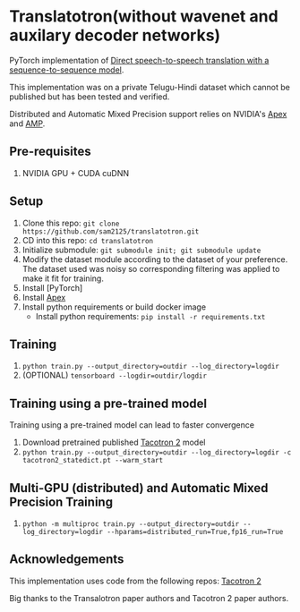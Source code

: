 # Translatotron(without wavenet and auxilary decoder networks)

PyTorch implementation of [Direct speech-to-speech translation with a sequence-to-sequence model](https://arxiv.org/abs/1904.06037). 

This implementation was on a private Telugu-Hindi dataset which cannot be published but has been tested and verified.

Distributed and Automatic Mixed Precision support relies on NVIDIA's [Apex] and [AMP].

## Pre-requisites
1. NVIDIA GPU + CUDA cuDNN

## Setup
1. Clone this repo: `git clone https://github.com/sam2125/translatotron.git`
2. CD into this repo: `cd translatotron`
3. Initialize submodule: `git submodule init; git submodule update`
4. Modify the dataset module according to the dataset of your preference. The dataset used was noisy so corresponding filtering was applied to make it fit for training. 
5. Install [PyTorch]
6. Install [Apex]
7. Install python requirements or build docker image 
    - Install python requirements: `pip install -r requirements.txt`

## Training
1. `python train.py --output_directory=outdir --log_directory=logdir`
2. (OPTIONAL) `tensorboard --logdir=outdir/logdir`

## Training using a pre-trained model
Training using a pre-trained model can lead to faster convergence  

1. Download pretrained published [Tacotron 2](https://drive.google.com/file/d/1c5ZTuT7J08wLUoVZ2KkUs_VdZuJ86ZqA/view) model
2. `python train.py --output_directory=outdir --log_directory=logdir -c tacotron2_statedict.pt --warm_start`

## Multi-GPU (distributed) and Automatic Mixed Precision Training
1. `python -m multiproc train.py --output_directory=outdir --log_directory=logdir --hparams=distributed_run=True,fp16_run=True`


## Acknowledgements
This implementation uses code from the following repos: [Tacotron 2](https://github.com/NVIDIA/tacotron2)

Big thanks to the Transalotron paper authors and Tacotron 2 paper authors.

[Tacotron 2]: https://drive.google.com/file/d/1c5ZTuT7J08wLUoVZ2KkUs_VdZuJ86ZqA/view?usp=sharing
[pytorch 1.0]: https://github.com/pytorch/pytorch#installation
[Apex]: https://github.com/nvidia/apex
[AMP]: https://github.com/NVIDIA/apex/tree/master/apex/amp
